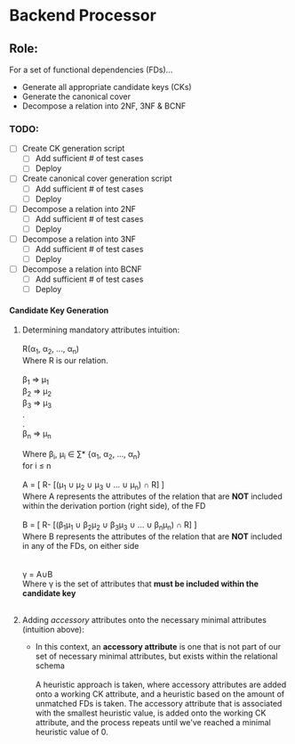 # Backend Processor

## Role:
For a set of functional dependencies (FDs)...
* Generate all appropriate candidate keys (CKs)
* Generate the canonical cover 
* Decompose a relation into 2NF, 3NF & BCNF

### TODO:
- [ ] Create CK generation script
    - [ ] Add sufficient # of test cases
    - [ ] Deploy
- [ ] Create canonical cover generation script
    - [ ] Add sufficient # of test cases
    - [ ] Deploy
- [ ] Decompose a relation into 2NF
    - [ ] Add sufficient # of test cases
    - [ ] Deploy    
- [ ] Decompose a relation into 3NF
    - [ ] Add sufficient # of test cases
    - [ ] Deploy
- [ ] Decompose a relation into BCNF
    - [ ] Add sufficient # of test cases
    - [ ] Deploy  
    
#### Candidate Key Generation
1. Determining mandatory attributes intuition: <br>    
      R(&alpha;<sub>1</sub>, &alpha;<sub>2</sub>, ..., &alpha;<sub>n</sub>) <br>
      Where R is our relation. <br><br>
      &beta;<sub>1</sub> ⇒ &mu;<sub>1</sub><br>
      &beta;<sub>2</sub> ⇒ &mu;<sub>2</sub><br>
      &beta;<sub>3</sub> ⇒ &mu;<sub>3</sub><br>
      .<br>.<br>
      &beta;<sub>n</sub> ⇒ &mu;<sub>n</sub><br><br>
      Where &beta;<sub>i</sub>, &mu;<sub>i</sub> ∈ &sum;<super>*</super> {&alpha;<sub>1</sub>, &alpha;<sub>2</sub>, ..., &alpha;<sub>n</sub>}
      <br>for i &le; n
      <br><br>
      &Alpha; = [&nbsp;R-&nbsp;[(&mu;<sub>1</sub> &cup; &mu;<sub>2</sub> &cup; &mu;<sub>3</sub> &cup; ... &cup; &mu;<sub>n</sub>)&nbsp;&cap; R]&nbsp;]
      <br>
      Where &Alpha; represents the attributes of the relation that are <b>NOT</b> included within the 
      derivation portion (right side), of the FD 
      <br><br>
      &Beta; = [&nbsp;R-&nbsp;[(&beta;<sub>1</sub>&mu;<sub>1</sub> &cup; &beta;<sub>2</sub>&mu;<sub>2</sub> &cup; &beta;<sub>3</sub>&mu;<sub>3</sub> &cup; ... &cup; 
      &beta;<sub>n</sub>&mu;<sub>n</sub>)&nbsp;&cap; R]&nbsp;]
      <br>
      Where &Beta; represents the attributes of the relation that are <b>NOT</b> included in 
      any of the FDs, on either side 
      <br><br>
      <br>
      &gamma; = &Alpha;&cup;&Beta; 
      <br>
      Where &gamma; is the set of attributes that <b>must be included within the candidate key</b> 
      <br><br>

2. Adding <i>accessory</i> attributes onto the necessary minimal attributes (intuition above):
    * In this context, an <b>accessory attribute</b> is one that is not part of our set of necessary minimal attributes, but exists within
    the relational schema<br>
    <br> A heuristic approach is taken, where accessory attributes are added onto a working CK attribute, and a heuristic based on the amount of unmatched FDs is taken.
    The accessory attribute that is associated with the smallest heuristic value, is added onto the working CK attribute, and the
    process repeats until we've reached a minimal heuristic value of 0. 